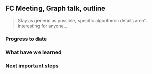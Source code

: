 ## FC Meeting, Graph talk, outline

> Stay as generic as possible, specific algorithmic details aren't interesting for anyone...

### Progress to date

### What have we learned

### Next important steps

